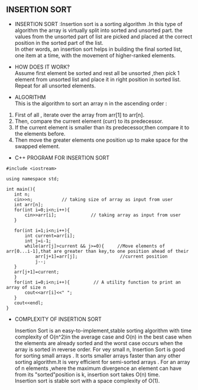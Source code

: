 ## INSERTION SORT

 - INSERTION SORT :Insertion sort is a sorting algorithm .In this type of algorithm the array is virtually split into sorted and unsorted part.
  the values from the unsorted part of list are picked and placed at the correct position in the sorted part of the list.</br>
   In other words, an insertion sort helps in building the final sorted list, one item at a time, with the movement of higher-ranked elements.

 - HOW DOES IT WORK?</br>
 Assume first element be sorted and rest all be unsorted ,then pick 1 element from unsorted list and place it in  right position in sorted list. Repeat for all unsorted elements.
 - ALGORITHM </br>
 This is the algorithm to sort an array n in the ascending order :</br>
 1. First of all , iterate over the array from arr[1] to arr[n].
 2. Then, compare the current element (curr) to its predecessor.
 3. If the current element is smaller than its predecessor,then compare it to the elements before.
 4. Then move the greater elements one position up to make space for the swapped element.
  
 - C++ PROGRAM FOR INSERTION SORT
 ```
 #include <iostream>

using namespace std;

int main(){
    int n;
    cin>>n;           // taking size of array as input from user
    int arr[n];
    for(int i=0;i<n;i++){
        cin>>arr[i];             // taking array as input from user
    }

    for(int i=1;i<n;i++){
        int current=arr[i];
        int j=i-1;
        while(arr[j]>current && j>=0){     //Move elements of arr[0...i-1],that are greater than key,to one position ahead of their 
            arr[j+1]=arr[j];                //current position
            j--;
    }
    arr[j+1]=current;
    }
    for(int i=0;i<n;i++){         // A utility function to print an array of size n
        cout<<arr[i]<<" ";
    }
    cout<<endl;
}
```
- COMPLEXITY OF INSERTION SORT </br>

   Insertion Sort is an easy-to-implement,stable sorting algorithm with time complexity of O(n^2)in the average case and O(n) in the best case when the elements are already sorted and the worst case occurs when the array is sorted in reverse order. For vey small n, Insertion Sort is good for sorting small arrays . It sorts smaller arrays faster than any other sorting algorithm.It is very efficient for semi-sorted arrays . For an array of n elements ,where the maximum divergence an element can have from its "sorted"position is k, insertion sort takes O(n) time.</br>
   Insertion sort is stable sort with a space complexity of O(1).
